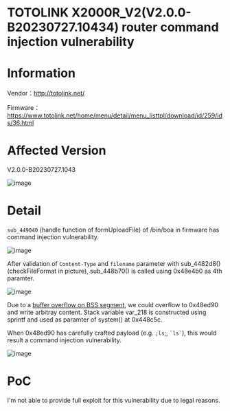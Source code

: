 # TOTOLINK X2000R_V2(V2.0.0-B20230727.10434) router command injection vulnerability

# Information

Vendor：http://totolink.net/

Firmware：https://www.totolink.net/home/menu/detail/menu_listtpl/download/id/259/ids/36.html

# Affected Version

V2.0.0-B20230727.1043

![image](https://github.com/unpWn4bL3/iot-security/assets/13286957/ba105a7d-9687-4b0a-b1f4-cb3b1152720e)

# Detail

`sub_449040` (handle function of formUploadFile) of /bin/boa in firmware has command injection vulnerability.

![image](https://github.com/unpWn4bL3/iot-security/assets/13286957/48412799-5fd8-4147-8315-2be197874678)

After validation of `Content-Type` and `filename` parameter with sub_4482d8() (checkFileFormat in picture), sub_448b70() is called using 0x48e4b0 as 4th paramter.

![image](https://github.com/unpWn4bL3/iot-security/assets/13286957/caaca021-3c57-49e0-9a69-220c6180271e)

Due to a [buffer overflow on BSS segment](https://github.com/unpWn4bL3/iot-security/blob/main/27.md), we could overflow to 0x48ed90 and write arbitray content. Stack variable var_218 is constructed using sprintf and used as paramter of system() at 0x448c5c.

When 0x48ed90 has carefully crafted payload (e.g. `;ls`;, `` `ls` ``), this would result a command injection vulnerability.

![image](https://github.com/unpWn4bL3/iot-security/assets/13286957/a3f081c9-bb99-4306-92a8-7efa9df56faf)

# PoC

I'm not able to provide full exploit for this vulnerability due to legal reasons.
